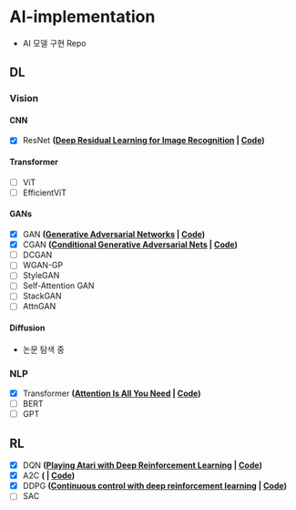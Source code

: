 # AI-implementation
- AI 모델 구현 Repo

## DL
### Vision
#### CNN
- [x] ResNet **([Deep Residual Learning for Image Recognition](https://arxiv.org/abs/1512.03385) | [Code](https://github.com/CreatePath/AI-implementation/tree/master/DL/ResNet))**

#### Transformer
- [ ] ViT
- [ ] EfficientViT

#### GANs
- [x] GAN **([Generative Adversarial Networks](https://arxiv.org/abs/1406.2661) | [Code](https://github.com/CreatePath/AI-implementation/tree/master/DL/GAN))**
- [x] CGAN **([Conditional Generative Adversarial Nets](https://arxiv.org/abs/1411.1784) | [Code](https://github.com/CreatePath/AI-implementation/tree/master/DL/CGAN))**
- [ ] DCGAN
- [ ] WGAN-GP
- [ ] StyleGAN
- [ ] Self-Attention GAN
- [ ] StackGAN
- [ ] AttnGAN

#### Diffusion
- 논문 탐색 중

### NLP
- [x] Transformer **([Attention Is All You Need](https://arxiv.org/abs/1706.03762) | [Code](https://github.com/CreatePath/AI-implementation/tree/master/DL/Transformer))**
- [ ] BERT
- [ ] GPT

## RL
- [x] DQN **([Playing Atari with Deep Reinforcement Learning](https://arxiv.org/abs/1312.5602) | [Code](https://github.com/CreatePath/AI-implementation/tree/master/RL/cartpole/dqn))**
- [x] A2C **([]() | [Code](https://github.com/CreatePath/AI-implementation/tree/master/RL/mountain_continuous/A2C))**
- [x] DDPG **([Continuous control with deep reinforcement learning](https://arxiv.org/abs/1509.02971) | [Code](https://github.com/CreatePath/AI-implementation/tree/master/RL/mountain_continuous/DDPG))**
- [ ] SAC
